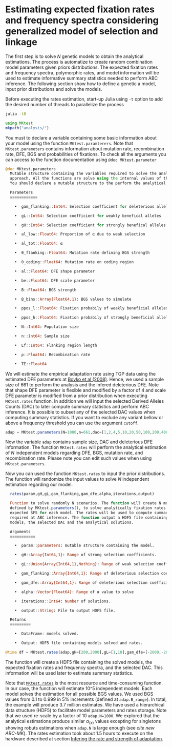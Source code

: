 # Estimating expected fixation rates and frequency spectra considering generalized model of selection and linkage

The first step is to solve *N* genetic models to obtain the analytical estimations. The process is automatize to create random combination model parameters given priors distributions. The expected fixation rates and frequency spectra, polymorphic rates, and model information will be used to estimate informative summary statistics needed to perform ABC inference. The following section show how to define a genetic a model, input prior distributions and solve the models.

Before executing the rates estimation, start-up Julia using `-t` option to add the desired number of threads to parallelize the process

```bash
julia -t8
```

```julia
using MKtest
mkpath("analysis/")
```

You must to declare a variable containing some basic information about your model using the function ```MKtest.paramterers```. Note that ```MKtest.parameters``` contains information about mutation rate, recombination rate, DFE, BGS and probabilities of fixations. To check all the arguments you can access to the function documentation using ```@doc MKtest.parameter```

```julia
@doc MKtest.parameters
  Mutable structure containing the variables required to solve the analytical
  approach. All the functions are solve using the internal values of the structure.
  You should declare a mutable structure to the perform the analytical estimations.

  Parameters
  ≡≡≡≡≡≡≡≡≡≡≡≡

    •  gam_flanking::Int64: Selection coefficient for deleterious alleles

    •  gL::Int64: Selection coefficient for weakly benefical alleles

    •  gH::Int64: Selection coefficient for strongly benefical alleles

    •  al_low::Float64: Proportion of α due to weak selection

    •  al_tot::Float64: α

    •  θ_flanking::Float64: Mutation rate defining BGS strength

    •  θ_coding::Float64: Mutation rate on coding region

    •  al::Float64: DFE shape parameter

    •  be::Float64: DFE scale parameter

    •  B::Float64: BGS strength

    •  B_bins::Array{Float64,1}: BGS values to simulate

    •  ppos_l::Float64: Fixation probabily of weakly beneficial alleles

    •  ppos_h::Float64: Fixation probabily of strongly beneficial alleles

    •  N::Int64: Population size

    •  n::Int64: Sample size

    •  Lf::Int64: Flanking region length

    •  ρ::Float64: Recombination rate

    •  TE::Float64

```

We will estimate the empirical adaptation rate using TGP data using the estimated DFE parameters at [Boyko et al (2008)](https://doi.org/10.1371/journal.pgen.1000083). Hence, we used a sample size of 661 to perform the analysis and the infered deleterious DFE. Note that shape DFE parameter is flexible and modified by a factor of 4 and scale DFE parameter is modified from a prior distribution when executing ```MKtest.rates``` function. In addition we will input the selected Derived Alleles Counts (DAC) to later compute summary statistics and perform ABC inference. It is possible to subset any of the selected DAC values when computing summary statistics. If you want to exclude any variant bellow or above a frequency threshold you can use the argument `cutoff`.

```julia
adap = MKtest.parameters(N=1000,n=661,dac=[1,2,4,5,10,20,50,100,200,400,500,661,925,1000],gam_dfe=-457,shape=0.184,cutoff=[0.0,1.0])
```

Now the variable ```adap``` contains sample size, DAC and deleterious DFE information. The function ```MKtest.rates``` will perform the analytical estimation of *N* independent models regarding DFE, BGS, mutation rate, and recombination rate. Please note you can edit such values when using ```MKtest.parameters```.

Now you can used the function ```MKtest.rates``` to input the prior distributions. The function will randomize the input values to solve *N* independent estimation regarding our model.

```julia
  rates(param,gH,gL,gam_flanking,gam_dfe,alpha,iterations,output)

  Function to solve randomly N scenarios. The function will create N models,
  defined by MKtest.parameters(), to solve analytically fixation rates and the
  expected SFS for each model. The rates will be used to compute summary statistics
  required at ABC inference. The function output a HDF5 file containing the solved
  models, the selected DAC and the analytical solutions.

  Arguments
  ≡≡≡≡≡≡≡≡≡≡≡

    •  param::parameters: mutable structure containing the model.

    •  gH::Array{Int64,1}: Range of strong selection coefficients.

    •  gL::Union{Array{Int64,1},Nothing}: Range of weak selection coefficients.

    •  gam_flanking::Array{Int64,1}: Range of deleterious selection coefficients at the flanking region.

    •  gam_dfe::Array{Int64,1}: Range of deleterious selection coefficients at the coding region.

    •  alpha::Vector{Float64}: Range of α value to solve

    •  iterations::Int64: Number of solutions.

    •  output::String: File to output HDF5 file.

  Returns
  ≡≡≡≡≡≡≡≡≡

    •  DataFrame: models solved.

    •  Output: HDF5 file containing models solved and rates.


```

```julia
@time df = MKtest.rates(adap,gH=[200,2000],gL=[1,10],gam_dfe=[-2000,-200],gam_flanking=[-1000,-500],iterations = 10^5,output="analysis/rates.jld2");
```

The function will create a HDF5 file containing the solved models, the expected fixation rates and frequency spectra, and the selected DAC. This information will be used later to estimate summary statistics.

Note that [```MKtest.rates```](@ref) is the most resource and time-consuming function. In our case, the function will estimate 10^5 independent models. Each model solves the estimation for all possible BGS values. We used BGS values from 0.1 to 0.999 in 5% increments (defined at `adap.B_range`). In total, the example will produce 3.7 million estimates. We have used a hierarchical data structure (HDF5) to facilitate model parameters and rates storage. Note that we used re-scale by a factor of 10 `adap.N=1000`. We explored that the analytical estimations produce similar $\alpha_{(x)}$ values excepting for singletons showing robuts estimations when `adap.N` is large enough (see *cite new ABC-MK*). The rates estimation took about 1.5 hours to execute on the hardware described at section [Infering the rate and strength of adaptation](empirical.md).
